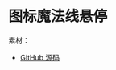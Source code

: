 # 图标魔法线悬停

素材：
- [GitHub 源码](https://github.com/qq449245884/CSS_Very_Power/blob/master/CSS%20%E5%9B%BE%E6%A0%87%E9%AD%94%E6%B3%95%E7%BA%BF%E6%82%AC%E5%81%9C%E7%89%B9%E6%95%88%EF%BC%8C%E5%A5%BD%E5%AE%B6%E4%BC%99%EF%BC%8C%E5%9B%BE%E6%A0%87%E8%BF%98%E8%83%BD%E8%BF%99%E4%B9%88%E7%8E%A9%EF%BC%81/style.css)
